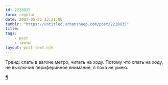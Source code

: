 ```yaml
---
id: 2228835
form: regular
date: 2007-05-21 23:21:00
tumblr: "https://untitled.urbansheep.com/post/2228835"
title:
tags:
    - post
    - твиты
layout: post-text.njk
---
```


<p>Тренд: спать в вагоне метро, читать на ходу. Потому что спать на ходу, не выключив периферийное внимание, я пока не умею.</p>

<p><a href="http://twitter.com/urbansheep/statuses/72871842">¶</a></p>

